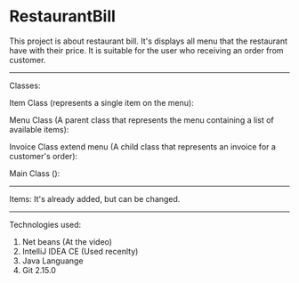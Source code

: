 # RestaurantBill

This project is about restaurant bill. It's displays all menu that the restaurant have with their price. 
It is suitable for the user who receiving an order from customer.

-----------------------------------------
Classes:
  
  Item Class (represents a single item on the menu):
  
  Menu Class (A parent class that represents the menu containing a list of available items):
  
  Invoice Class extend menu (A child class that represents an invoice for a customer's order):
  
  Main Class ():
  
-----------------------------------------  
Items:
  It's already added, but can be changed.

-----------------------------------------
Technologies used:
  1. Net beans (At the video)
  2. IntelliJ IDEA CE (Used recenlty)
  3. Java Languange
  4. Git 2.15.0
